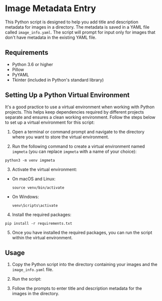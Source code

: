 # Image Metadata Entry

This Python script is designed to help you add title and description metadata for images in a directory. The metadata is saved in a YAML file called `image_info.yaml`. The script will prompt for input only for images that don't have metadata in the existing YAML file.

## Requirements

- Python 3.6 or higher
- Pillow
- PyYAML
- Tkinter (included in Python's standard library)

## Setting Up a Python Virtual Environment

It's a good practice to use a virtual environment when working with Python projects. This helps keep dependencies required by different projects separate and ensures a clean working environment. Follow the steps below to set up a virtual environment for this script:

1. Open a terminal or command prompt and navigate to the directory where you want to store the virtual environment.

2. Run the following command to create a virtual environment named `imgmeta` (you can replace `imgmeta` with a name of your choice):
```
python3 -m venv imgmeta
```

3. Activate the virtual environment:

- On macOS and Linux:

  ```
  source venv/bin/activate
  ```

- On Windows:

  ```
  venv\Scripts\activate
  ```

4. Install the required packages:

```
pip install -r requirements.txt
```

5. Once you have installed the required packages, you can run the script within the virtual environment.

## Usage

1. Copy the Python script into the directory containing your images and the `image_info.yaml` file.

2. Run the script:


3. Follow the prompts to enter title and description metadata for the images in the directory.
